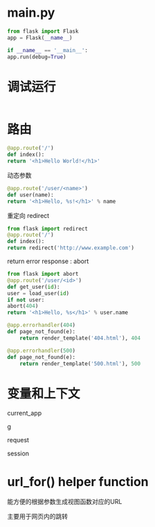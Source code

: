 # main.py

```python
from flask import Flask
app = Flask(__name__)

if __name__ == '__main__':
app.run(debug=True)
```

# 调试运行

```

```



# 路由

```python
@app.route('/')
def index():
return '<h1>Hello World!</h1>'
```
动态参数

```python
@app.route('/user/<name>')
def user(name):
return '<h1>Hello, %s!</h1>' % name
```

重定向 redirect

```python
from flask import redirect
@app.route('/')
def index():
return redirect('http://www.example.com')
```

return error response : abort

```python
from flask import abort
@app.route('/user/<id>')
def get_user(id):
user = load_user(id)
if not user:
abort(404)
return '<h1>Hello, %s</h1>' % user.name
```

```python
@app.errorhandler(404)
def page_not_found(e):
	return render_template('404.html'), 404
```

```python
@app.errorhandler(500)
def page_not_found(e):
	return render_template('500.html'), 500
```



# 变量和上下文

current_app

g

request

session

# url_for() helper function

能方便的根据参数生成视图函数对应的URL

主要用于网页内的跳转